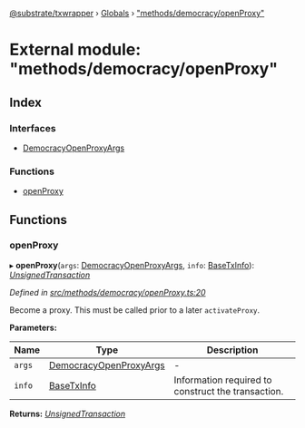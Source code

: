 [@substrate/txwrapper](../README.md) › [Globals](../globals.md) › ["methods/democracy/openProxy"](_methods_democracy_openproxy_.md)

# External module: "methods/democracy/openProxy"

## Index

### Interfaces

* [DemocracyOpenProxyArgs](../interfaces/_methods_democracy_openproxy_.democracyopenproxyargs.md)

### Functions

* [openProxy](_methods_democracy_openproxy_.md#openproxy)

## Functions

###  openProxy

▸ **openProxy**(`args`: [DemocracyOpenProxyArgs](../interfaces/_methods_democracy_openproxy_.democracyopenproxyargs.md), `info`: [BaseTxInfo](../interfaces/_util_types_.basetxinfo.md)): *[UnsignedTransaction](../interfaces/_util_types_.unsignedtransaction.md)*

*Defined in [src/methods/democracy/openProxy.ts:20](https://github.com/paritytech/txwrapper/blob/a7b5a55/src/methods/democracy/openProxy.ts#L20)*

Become a proxy. This must be called prior to a later `activateProxy`.

**Parameters:**

Name | Type | Description |
------ | ------ | ------ |
`args` | [DemocracyOpenProxyArgs](../interfaces/_methods_democracy_openproxy_.democracyopenproxyargs.md) | - |
`info` | [BaseTxInfo](../interfaces/_util_types_.basetxinfo.md) | Information required to construct the transaction.  |

**Returns:** *[UnsignedTransaction](../interfaces/_util_types_.unsignedtransaction.md)*
